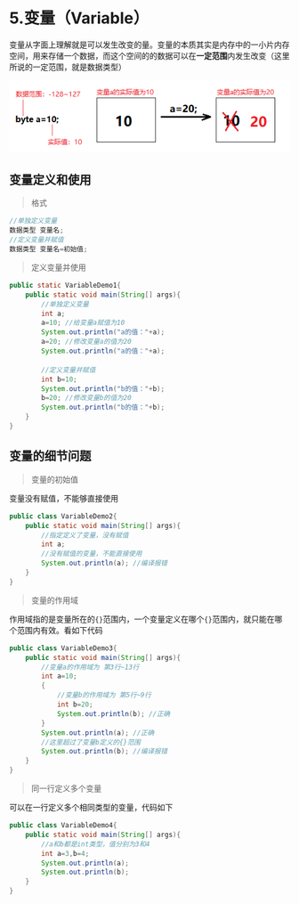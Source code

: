 # 5.变量（Variable）
变量从字面上理解就是可以发生改变的量。变量的本质其实是内存中的一小片内存空间，用来存储一个数据，而这个空间的的数据可以在**一定范围**内发生改变（这里所说的一定范围，就是数据类型）

![](assets/2019-07-16-20-43-51.png)

## 变量定义和使用

> 格式

```java
//单独定义变量
数据类型 变量名;
//定义变量并赋值
数据类型 变量名=初始值;
```
> 定义变量并使用

```java
public static VariableDemo1{
    public static void main(String[] args){
        //单独定义变量
        int a; 
        a=10; //给变量a赋值为10
        System.out.println("a的值："+a);
        a=20; //修改变量a的值为20
        System.out.println("a的值："+a);

        //定义变量并赋值
        int b=10;
        System.out.println("b的值："+b);
        b=20; //修改变量b的值为20
        System.out.println("b的值："+b);
    }
}
```
## 变量的细节问题

> 变量的初始值

变量没有赋值，不能够直接使用

```java
public class VariableDemo2{
    public static void main(String[] args){
        //指定定义了变量，没有赋值
        int a; 
        //没有赋值的变量，不能直接使用
        System.out.println(a); //编译报错
    }
}
```

> 变量的作用域

作用域指的是变量所在的`{}`范围内，一个变量定义在哪个`{}`范围内，就只能在哪个范围内有效。看如下代码
```java
public class VariableDemo3{
    public static void main(String[] args){
        //变量a的作用域为 第3行~13行
        int a=10;
        {
            //变量b的作用域为 第5行~9行
            int b=20;
            System.out.println(b); //正确
        }
        System.out.println(a); //正确
        //这里超过了变量b定义的{}范围
        System.out.println(b); //编译报错
    }
}
```

> 同一行定义多个变量

可以在一行定义多个相同类型的变量，代码如下
```java
public class VariableDemo4{
    public static void main(String[] args){
        //a和b都是int类型，值分别为3和4
        int a=3,b=4;
        System.out.println(a);
        System.out.println(b);
    }
}
```